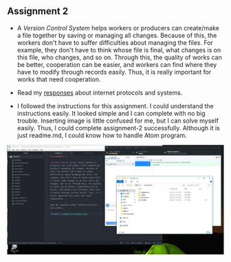## Assignment 2

* A _Version Control System_ helps workers or producers can create/make a file together by saving or managing all changes. Because of this, the workers don't have to suffer difficulties about managing the files. For example, they don't have to think whose file is final, what changes is on this file, who changes, and so on. Through this, the quality of works can be better, cooperation can be easier, and workers can find where they have to modify through records easily. Thus, it is really important for works that need cooperation.

* Read my [responses](./responses.txt) about internet protocols and systems.

* I followed the instructions for this assignment. I could understand the instructions easily. It looked simple and I can complete with no big trouble. Inserting image is little confused for me, but I can solve myself easily. Thus, I could complete assignment-2 successfully. Although it is just readme.md, I could know how to handle Atom program.


![image](./images/image.jpg)
